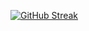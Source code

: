 [![GitHub Streak](http://github-readme-streak-stats.herokuapp.com?user=1001bit&theme=dark&hide_border=true&card_width=535)](https://git.io/streak-stats)
